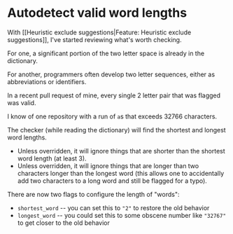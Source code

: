 # Autodetect valid word lengths

With [[Heuristic exclude suggestions|Feature: Heuristic exclude suggestions]], I've started reviewing what's worth checking.

For one, a significant portion of the two letter space is already in the dictionary.

For another, programmers often develop two letter sequences, either as abbreviations or identifiers.

In a recent pull request of mine, every single 2 letter pair that was flagged was valid.

I know of one repository with a run of `a`s that exceeds 32766 characters.

The checker (while reading the dictionary) will find the shortest and longest word lengths.
* Unless overridden, it will ignore things that are shorter than the shortest word length (at least 3). 
* Unless overridden, it will ignore things that are longer than two characters longer than the longest word (this allows one to accidentally add two characters to a long word and still be flagged for a typo).

There are now two flags to configure the length of "words":

* `shortest_word` -- you can set this to `"2"` to restore the old behavior
* `longest_word` -- you could set this to some obscene number like `"32767"` to get closer to the old behavior
